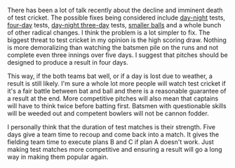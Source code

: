 <!-- Fri 11 Dec 2009 -->

There has been a lot of talk recently about the decline and imminent death of test cricket.
The possible fixes being considered include [day-night](http://www.cricinfo.com/ci-icc/content/story/385068.html) tests, [four-day](http://www.cricinfo.com/ci-icc/content/story/411075.html) tests, [day-night three-day](http://www.cricinfo.com/magazine/content/story/438201.html) tests, [smaller balls](http://www.cricinfo.com/magazine/content/story/436870.html) and a whole bunch of other radical changes.
I think the problem is a lot simpler to fix.
The biggest threat to test cricket in my opinion is the high scoring draw.
Nothing is more demoralizing than watching the batsmen pile on the runs and not complete even three innings over five days.
I suggest that pitches should be designed to produce a result in four days.

This way, if the both teams bat well, or if a day is lost due to weather, a result is still likely.
I'm sure a whole lot more people will watch test cricket if it's a fair battle between bat and ball and there is a reasonable guarantee of a result at the end.
More competitive pitches will also mean that captains will have to think twice before batting first.
Batsmen with questionable skills will be weeded out and competent bowlers will not be cannon fodder.

I personally think that the duration of test matches is their strength.
Five days give a team time to recoup and come back into a match.
It gives the fielding team time to execute plans B and C if plan A doesn't work.
Just making test matches more competitive and ensuring a result will go a long way in making them popular again.
